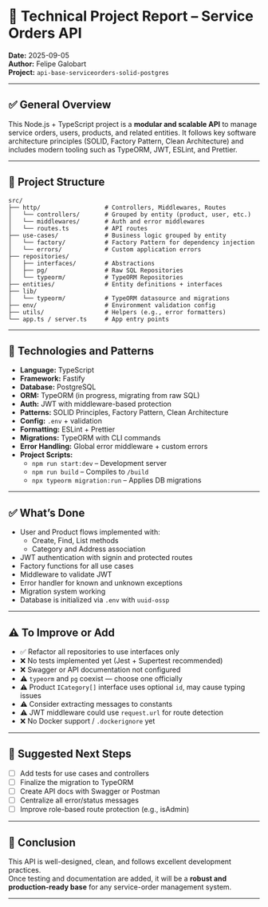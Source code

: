 # 📄 Technical Project Report – Service Orders API

**Date:** 2025-09-05  
**Author:** Felipe Galobart  
**Project:** `api-base-serviceorders-solid-postgres`

---

## ✅ General Overview

This Node.js + TypeScript project is a **modular and scalable API** to manage service orders, users, products, and related entities. It follows key software architecture principles (SOLID, Factory Pattern, Clean Architecture) and includes modern tooling such as TypeORM, JWT, ESLint, and Prettier.

---

## 📁 Project Structure

```
src/
├── http/                  # Controllers, Middlewares, Routes
│   └── controllers/       # Grouped by entity (product, user, etc.)
│   └── middlewares/       # Auth and error middlewares
│   └── routes.ts          # API routes
├── use-cases/             # Business logic grouped by entity
│   └── factory/           # Factory Pattern for dependency injection
│   └── errors/            # Custom application errors
├── repositories/
│   ├── interfaces/        # Abstractions
│   ├── pg/                # Raw SQL Repositories
│   └── typeorm/           # TypeORM Repositories
├── entities/              # Entity definitions + interfaces
├── lib/
│   └── typeorm/           # TypeORM datasource and migrations
├── env/                   # Environment validation config
├── utils/                 # Helpers (e.g., error formatters)
└── app.ts / server.ts     # App entry points
```

---

## 🧱 Technologies and Patterns

- **Language:** TypeScript
- **Framework:** Fastify
- **Database:** PostgreSQL
- **ORM:** TypeORM (in progress, migrating from raw SQL)
- **Auth:** JWT with middleware-based protection
- **Patterns:** SOLID Principles, Factory Pattern, Clean Architecture
- **Config:** `.env` + validation
- **Formatting:** ESLint + Prettier
- **Migrations:** TypeORM with CLI commands
- **Error Handling:** Global error middleware + custom errors
- **Project Scripts:**
  - `npm run start:dev` – Development server
  - `npm run build` – Compiles to `/build`
  - `npx typeorm migration:run` – Applies DB migrations

---

## ✅ What’s Done

- User and Product flows implemented with:
  - Create, Find, List methods
  - Category and Address association
- JWT authentication with signin and protected routes
- Factory functions for all use cases
- Middleware to validate JWT
- Error handler for known and unknown exceptions
- Migration system working
- Database is initialized via `.env` with `uuid-ossp`

---

## ⚠️ To Improve or Add

- ✅ Refactor all repositories to use interfaces only
- ❌ No tests implemented yet (Jest + Supertest recommended)
- ❌ Swagger or API documentation not configured
- ⚠️ `typeorm` and `pg` coexist — choose one officially
- ⚠️ Product `ICategory[]` interface uses optional `id`, may cause typing issues
- ⚠️ Consider extracting messages to constants
- ⚠️ JWT middleware could use `request.url` for route detection
- ❌ No Docker support / `.dockerignore` yet

---

## 🧪 Suggested Next Steps

- [ ] Add tests for use cases and controllers
- [ ] Finalize the migration to TypeORM
- [ ] Create API docs with Swagger or Postman
- [ ] Centralize all error/status messages
- [ ] Improve role-based route protection (e.g., isAdmin)

---

## 🏁 Conclusion

This API is well-designed, clean, and follows excellent development practices.  
Once testing and documentation are added, it will be a **robust and production-ready base** for any service-order management system.

---
